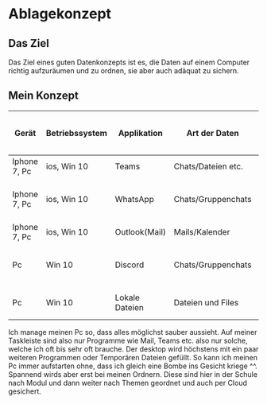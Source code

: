 # Ablagekonzept

## Das Ziel

Das Ziel eines guten Datenkonzepts ist es, die Daten auf einem Computer richtig aufzuräumen und zu ordnen, sie aber auch adäquat zu sichern.

## Mein Konzept

| Gerät        | Betriebssystem | Applikation    | Art der Daten      | Auf zentralem Server gespeichert? | User friendly privacy policy? | Folgen von Datenverlust (/Zugriffsverlust) | Folgen von Datendiebstahl               | Backup vorhanden? | Art des Backups | Häufigkeit des Backups | Massnahmen |
| ------------ | -------------- | -------------- | ------------------ | --------------------------------- | ----------------------------- | ------------------------------------------ | --------------------------------------- | ----------------- | --------------- | ---------------------- | ---------- |
| Iphone 7, Pc | ios, Win 10    | Teams          | Chats/Dateien etc. | Ja                                | Ja                            | Keine                                      | Daten und Account weg                   | Ja                | Automatisch     |                        | Keine      |
| Iphone 7, Pc | ios, Win 10    | WhatsApp       | Chats/Gruppenchats | Ja                                | Nein                          | Chatverlauf weg                            | Bilder und chat können gesichtet werden | Ja                | Automatisch     |                        | Keine      |
| Iphone 7, Pc | ios, Win 10    | Outlook(Mail)  | Mails/Kalender     | Ja                                | Ja                            | Keine                                      | Daten und Account weg                   | Ja                | Automatisch     |                        | Keine      |
| Pc           | Win 10         | Discord        | Chats/Gruppenchats | Ja                                | JA                            | Keine                                      | Bilder und chat können gesichtet werden | Ja                | Automatisch     |                        | Keine      |
| Pc           | Win 10         | Lokale Dateien | Dateien und Files  | Nein                              | Ja                            | Muss erneut von Cloud geladen werden       | Daten können gesehen werden             | Ja                | Cloud Backup    | Nach update            | Keine      |

Ich manage meinen Pc so, dass alles möglichst sauber aussieht. Auf meiner Taskleiste sind also nur Programme wie Mail, Teams etc. also nur solche, welche ich oft bis sehr oft brauche. Der desktop wird höchstens mit ein paar weiteren Programmen oder Temporären Dateien gefüllt. So kann ich meinen Pc immer aufstarten ohne, dass ich gleich eine Bombe ins Gesicht kriege ^^. Spannend wirds aber erst bei meinen Ordnern. Diese sind hier in der Schule nach Modul und dann weiter nach Themen geordnet und auch per Cloud gesichert.

